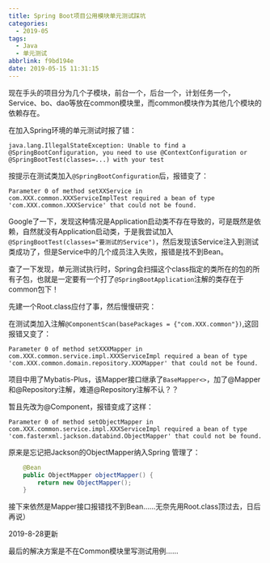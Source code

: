 ```yaml
---
title: Spring Boot项目公用模块单元测试踩坑
categories:
  - 2019-05
tags:
  - Java
  - 单元测试
abbrlink: f9bd194e
date: 2019-05-15 11:31:15
---
```

现在手头的项目分为几个子模块，前台一个，后台一个，计划任务一个，Service、bo、dao等放在common模块里，而common模块作为其他几个模块的依赖存在。

在加入Spring环境的单元测试时报了错：
```
java.lang.IllegalStateException: Unable to find a @SpringBootConfiguration, you need to use @ContextConfiguration or @SpringBootTest(classes=...) with your test
```

按提示在测试类加入`@SpringBootConfiguration`后，报错变了：
```
Parameter 0 of method setXXService in com.XXX.common.XXXServiceImplTest required a bean of type 'com.XXX.common.XXXService' that could not be found.
```

Google了一下，发现这种情况是Application启动类不存在导致的，可是既然是依赖，自然就没有Application启动类，于是我尝试加入`@SpringBootTest(classes="要测试的Service")`，然后发现该Service注入到测试类成功了，但是Service中的几个成员注入失败，报错是找不到Bean。

查了一下发现，单元测试执行时，Spring会扫描这个class指定的类所在的包的所有子包，也就是一定要有一个打了`@SpringBootApplication`注解的类存在于common包下！

先建一个Root.class应付了事，然后慢慢研究：

在测试类加入注解`@ComponentScan(basePackages = {"com.XXX.common"})`,这回报错又变了：

```
Parameter 0 of method setXXXMapper in com.XXX.common.service.impl.XXXServiceImpl required a bean of type 'com.XXX.common.domain.repository.XXXMapper' that could not be found.
```

项目中用了Mybatis-Plus，该Mapper接口继承了`BaseMapper<>`，加了@Mapper和@Repository注解，难道@Repository注解不认？？

暂且先改为@Component，报错变成了这样：

```
Parameter 0 of method setObjectMapper in com.XXX.common.service.impl.XXXServiceImpl required a bean of type 'com.fasterxml.jackson.databind.ObjectMapper' that could not be found.

```
原来是忘记把Jackson的ObjectMapper纳入Spring 管理了：

```java
    @Bean
    public ObjectMapper objectMapper() {
        return new ObjectMapper();
    }
```

接下来依然是Mapper接口报错找不到Bean……无奈先用Root.class顶过去，日后再说）

2019-8-28更新

最后的解决方案是不在Common模块里写测试用例……

